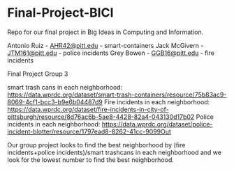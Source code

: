 # Final-Project-BICI
Repo for our final project in Big Ideas in Computing and Information. 


Antonio Ruiz - AHR42@pitt.edu - smart-containers
Jack McGivern - JTM161@pitt.edu - police incidents
Grey Bowen - GGB16@pitt.edu - fire incidents

Final Project Group 3

smart trash cans in each neighborhood:
https://data.wprdc.org/dataset/smart-trash-containers/resource/75b83ac9-8069-4cf1-bcc3-b9e6b04487d9
Fire incidents in each neighborhood:
https://data.wprdc.org/dataset/fire-incidents-in-city-of-pittsburgh/resource/8d76ac6b-5ae8-4428-82a4-043130d17b02
Police incidents in each neighborhood:
https://data.wprdc.org/dataset/police-incident-blotter/resource/1797ead8-8262-41cc-9099Out 

Our group project looks to find the best neighborhood by (fire incidents+police incidents)/smart trashcans in each neighborhood and we look for the lowest number to find the best neighborhood.
